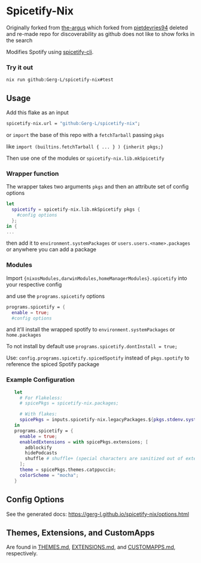 # Spicetify-Nix

Originally forked from [the-argus](https://github.com/the-argus/spicetify-nix)
which forked from [pietdevries94](https://github.com/pietdevries94/spicetify-nix)
deleted and re-made repo for discoverability as github does not like to show forks in the search


Modifies Spotify using [spicetify-cli](https://github.com/spicetify/cli).

### Try it out

`nix run github:Gerg-L/spicetify-nix#test`

## Usage

Add this flake as an input
```nix
spicetify-nix.url = "github:Gerg-L/spicetify-nix";
```

or `import` the base of this repo with a `fetchTarball` passing `pkgs`

like `import (builtins.fetchTarball { ... } ) {inherit pkgs;}`

Then use one of the modules or `spicetify-nix.lib.mkSpicetify`


### Wrapper function
The wrapper takes two arguments `pkgs` and then an attribute set of config options

```nix
let
  spicetify = spicetify-nix.lib.mkSpicetify pkgs {
    #config options
  };
in {
...
```
then add it to `environment.systemPackages` or `users.users.<name>.packages` or anywhere you can add a package

### Modules
Import `{nixosModules,darwinModules,homeManagerModules}.spicetify` into your respective config

and use the `programs.spicetify` options

```nix
programs.spicetify = {
  enable = true;
  #config options
```

and it'll install the wrapped spotify to `environment.systemPackages` or `home.packages`

To not install by default use `programs.spicetify.dontInstall = true;`
 
Use: `config.programs.spicetify.spicedSpotify`
instead of `pkgs.spotify` to reference the spiced Spotify package

### Example Configuration

```nix
   let
     # For Flakeless:
     # spicePkgs = spicetify-nix.packages;

     # With flakes:
     spicePkgs = inputs.spicetify-nix.legacyPackages.${pkgs.stdenv.system};
   in
   programs.spicetify = {
     enable = true;
     enabledExtensions = with spicePkgs.extensions; [
       adblockify
       hidePodcasts
       shuffle # shuffle+ (special characters are sanitized out of extension names)
     ];
     theme = spicePkgs.themes.catppuccin;
     colorScheme = "mocha";
   }
```

## Config Options

See the generated docs:
<https://gerg-l.github.io/spicetify-nix/options.html>

## Themes, Extensions, and CustomApps

Are found in [THEMES.md](./docs/THEMES.md), [EXTENSIONS.md](./docs/EXTENSIONS.md), and
[CUSTOMAPPS.md](./docs/CUSTOMAPPS.md), respectively.

